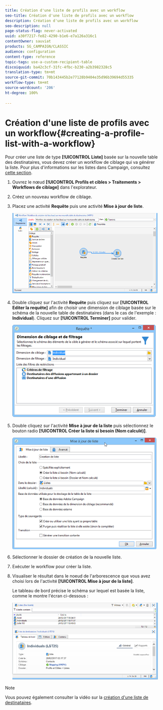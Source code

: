 ```yaml
---
title: Création d'une liste de profils avec un workflow
seo-title: Création d'une liste de profils avec un workflow
description: Création d'une liste de profils avec un workflow
seo-description: null
page-status-flag: never-activated
uuid: a30f7217-fe82-4290-b1e6-e7a126a316c1
contentOwner: sauviat
products: SG_CAMPAIGN/CLASSIC
audience: configuration
content-type: reference
topic-tags: use-a-custom-recipient-table
discoiquuid: ba42c3cf-31fc-4fbc-b230-a2b3982328c5
translation-type: tm+mt
source-git-commit: 70b143445b2e77128b9404e35d96b39694d55335
workflow-type: tm+mt
source-wordcount: '206'
ht-degree: 100%

---
```



# Création d&#39;une liste de profils avec un workflow{#creating-a-profile-list-with-a-workflow}

Pour créer une liste de type **[!UICONTROL Liste]** basée sur la nouvelle table des destinataires, vous devez créer un workflow de ciblage qui va générer la liste. Pour plus d&#39;informations sur les listes dans Campaign, consultez [cette section](../../platform/using/creating-and-managing-lists.md#about-lists-in-adobe-campaign).

1. Ouvrez le nœud **[!UICONTROL Profils et cibles > Traitements > Workflows de ciblage]** dans l&#39;explorateur.
1. Créez un nouveau workflow de ciblage.
1. Placez une activité **Requête** puis une activité **Mise à jour de liste**.

   ![](assets/mapping_create_list_workflow01.png)

1. Double cliquez sur l&#39;activité **Requête** puis cliquez sur **[!UICONTROL Editer la requête]** afin de choisir une dimension de ciblage basée sur le schéma de la nouvelle table de destinataires (dans le cas de l&#39;exemple : **Individual**). Cliquez sur **[!UICONTROL Terminer]** pour valider.

   ![](assets/mapping_create_list_workflow03.png)

1. Double cliquez sur l&#39;activité **Mise à jour de la liste** puis sélectionnez le bouton radio **[!UICONTROL Créer la liste si besoin (Nom calculé)]**.

   ![](assets/mapping_create_list_workflow02.png)

1. Sélectionner le dossier de création de la nouvelle liste.
1. Exécuter le workflow pour créer la liste.
1. Visualiser le résultat dans le noeud de l&#39;arborescence que vous avez choisi lors de l&#39;activité **[!UICONTROL Mise à jour de la liste]**.

   Le tableau de bord précise le schéma sur lequel est basée la liste, comme le montre l&#39;écran ci-dessous :

   ![](assets/mapping_list_view.png)

>[!NOTE]
>
>Vous pouvez également consulter la vidéo sur la [création d&#39;une liste de destinataires](https://docs.adobe.com/content/help/en/campaign-learn/campaign-classic-tutorials/getting-started/creating-a-list-of-recipients.html).

